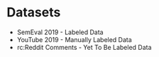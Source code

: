 # Datasets
* SemEval 2019 - Labeled Data
* YouTube 2019 - Manually Labeled Data
* rc:Reddit Comments - Yet To Be Labeled Data
